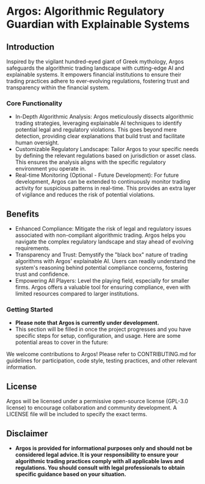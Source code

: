 # Argos: Algorithmic Regulatory Guardian with Explainable Systems
## Introduction
Inspired by the vigilant hundred-eyed giant of Greek mythology, Argos safeguards the algorithmic trading landscape with cutting-edge AI and explainable systems. It empowers financial institutions to ensure their trading practices adhere to ever-evolving regulations, fostering trust and transparency within the financial system.
### Core Functionality
* In-Depth Algorithmic Analysis: Argos meticulously dissects algorithmic trading strategies, leveraging explainable AI techniques to identify potential legal and regulatory violations. This goes beyond mere detection, providing clear explanations that build trust and facilitate human oversight.
* Customizable Regulatory Landscape: Tailor Argos to your specific needs by defining the relevant regulations based on jurisdiction or asset class. This ensures the analysis aligns with the specific regulatory environment you operate in.
* Real-time Monitoring (Optional - Future Development): For future development, Argos can be extended to continuously monitor trading activity for suspicious patterns in real-time. This provides an extra layer of vigilance and reduces the risk of potential violations.
## Benefits
* Enhanced Compliance: Mitigate the risk of legal and regulatory issues associated with non-compliant algorithmic trading. Argos helps you navigate the complex regulatory landscape and stay ahead of evolving requirements.
* Transparency and Trust: Demystify the "black box" nature of trading algorithms with Argos' explainable AI. Users can readily understand the system's reasoning behind potential compliance concerns, fostering trust and confidence.
* Empowering All Players: Level the playing field, especially for smaller firms. Argos offers a valuable tool for ensuring compliance, even with limited resources compared to larger institutions.
### Getting Started 
* **Please note that Argos is currently under development.**
* This section will be filled in once the project progresses and you have specific steps for setup, configuration, and usage. Here are some potential areas to cover in the future:

We welcome contributions to Argos! Please refer to CONTRIBUTING.md for guidelines for participation, code style, testing practices, and other relevant information.
## License
Argos will be licensed under a permissive open-source license (GPL-3.0 license) to encourage collaboration and community development.  A LICENSE file will be included to specify the exact terms.
## Disclaimer
* **Argos is provided for informational purposes only and should not be considered legal advice. It is your responsibility to ensure your algorithmic trading practices comply with all applicable laws and regulations. You should consult with legal professionals to obtain specific guidance based on your situation.**
